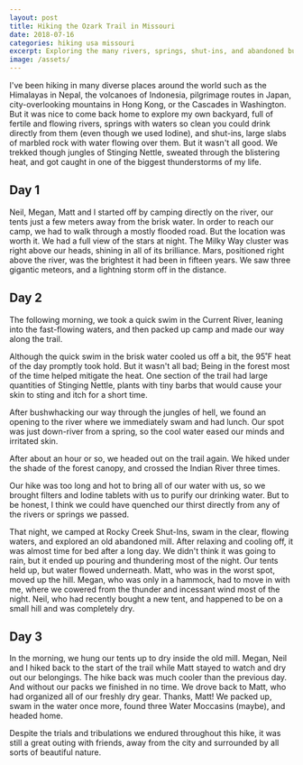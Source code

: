 ```yaml
---
layout: post
title: Hiking the Ozark Trail in Missouri
date: 2018-07-16
categories: hiking usa missouri
excerpt: Exploring the many rivers, springs, shut-ins, and abandoned buildings.
image: /assets/
---
```


I've been hiking in many diverse places around the world such as the Himalayas in Nepal, the volcanoes of Indonesia, pilgrimage routes in Japan, city-overlooking mountains in Hong Kong, or the Cascades in Washington. But it was nice to come back home to explore my own backyard, full of fertile and flowing rivers, springs with waters so clean you could drink directly from them (even though we used Iodine), and shut-ins, large slabs of marbled rock with water flowing over them. But it wasn't all good. We trekked though jungles of Stinging Nettle, sweated through the blistering heat, and got caught in one of the biggest thunderstorms of my life.

## Day 1

Neil, Megan, Matt and I started off by camping directly on the river, our tents just a few meters away from the brisk water. In order to reach our camp, we had to walk through a mostly flooded road. But the location was worth it. We had a full view of the stars at night. The Milky Way cluster was right above our heads, shining in all of its brilliance. Mars, positioned right above the river, was the brightest it had been in fifteen years. We saw three gigantic meteors, and a lightning storm off in the distance.

## Day 2

The following morning, we took a quick swim in the Current River, leaning into the fast-flowing waters, and then packed up camp and made our way along the trail.

Although the quick swim in the brisk water cooled us off a bit, the 95˚F heat of the day promptly took hold. But it wasn't all bad; Being in the forest most of the time helped mitigate the heat. One section of the trail had large quantities of Stinging Nettle, plants with tiny barbs that would cause your skin to sting and itch for a short time.

After bushwhacking our way through the jungles of hell, we found an opening to the river where we immediately swam and had lunch. Our spot was just down-river from a spring, so the cool water eased our minds and irritated skin.

After about an hour or so, we headed out on the trail again. We hiked under the shade of the forest canopy, and crossed the Indian River three times.

Our hike was too long and hot to bring all of our water with us, so we brought filters and Iodine tablets with us to purify our drinking water. But to be honest, I think we could have quenched our thirst directly from any of the rivers or springs we passed.

That night, we camped at Rocky Creek Shut-Ins, swam in the clear, flowing waters, and explored an old abandoned mill. After relaxing and cooling off, it was almost time for bed after a long day. We didn't think it was going to rain, but it ended up pouring and thundering most of the night. Our tents held up, but water flowed underneath. Matt, who was in the worst spot, moved up the hill. Megan, who was only in a hammock, had to move in with me, where we cowered from the thunder and incessant wind most of the night. Neil, who had recently bought a new tent, and happened to be on a small hill and was completely dry.

## Day 3

In the morning, we hung our tents up to dry inside the old mill. Megan, Neil and I hiked back to the start of the trail while Matt stayed to watch and dry out our belongings. The hike back was much cooler than the previous day. And without our packs we finished in no time. We drove back to Matt, who had organized all of our freshly dry gear. Thanks, Matt! We packed up, swam in the water once more, found three Water Moccasins (maybe), and headed home.

Despite the trials and tribulations we endured throughout this hike, it was still a great outing with friends, away from the city and surrounded by all sorts of beautiful nature.